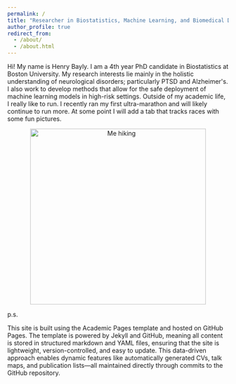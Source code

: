 ```yaml
---
permalink: /
title: "Researcher in Biostatistics, Machine Learning, and Biomedical Data Science"
author_profile: true
redirect_from: 
  - /about/
  - /about.html
---
```


Hi! My name is Henry Bayly. I am a 4th year PhD candidate in Biostatistics at Boston University. My research interests lie mainly in the holistic understanding of neurological disorders; particularly PTSD and Alzheimer's. I also work to develop methods that allow for the safe deployment of machine learning models in high-risk settings. Outside of my academic life, I really like to run. I recently ran my first ultra-marathon and will likely continue to run more. At some point I will add a tab that tracks races with some fun pictures. 

<p align="center">
  <img src="https://raw.githubusercontent.com/Henry-Bayly/HenryBayly.github.io/136d29fadc615ee62fc3c8061187c30cce664bb7/assets/hiking.jpg" alt="Me hiking" width="400"/>
</p>


p.s. 

This site is built using the Academic Pages template and hosted on GitHub Pages. The template is powered by Jekyll and GitHub, meaning all content is stored in structured markdown and YAML files, ensuring that the site is lightweight, version-controlled, and easy to update. This data-driven approach enables dynamic features like automatically generated CVs, talk maps, and publication lists—all maintained directly through commits to the GitHub repository.

